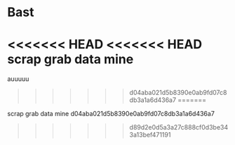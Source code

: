 # Bast
<<<<<<< HEAD
<<<<<<< HEAD
scrap grab data mine
=======
auuuuu
>>>>>>> d04aba021d5b8390e0ab9fd07c8db3a1a6d436a7
=======

scrap grab data mine
d04aba021d5b8390e0ab9fd07c8db3a1a6d436a7
>>>>>>> d89d2e0d5a3a27c888cf0d3be343a13bef471191
